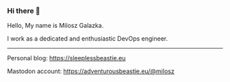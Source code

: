 ### Hi there 👋

Hello, My name is Milosz Galazka.

I work as a dedicated and enthusiastic DevOps engineer. 

----
Personal blog: https://sleeplessbeastie.eu

Mastodon account: https://adventurousbeastie.eu/@milosz

<!--
**milosz/milosz** is a ✨ _special_ ✨ repository because its `README.md` (this file) appears on your GitHub profile.

Here are some ideas to get you started:

- 🔭 I’m currently working on ...
- 🌱 I’m currently learning ...
- 👯 I’m looking to collaborate on ...
- 🤔 I’m looking for help with ...
- 💬 Ask me about ...
- 📫 How to reach me: ...
- 😄 Pronouns: ...
- ⚡ Fun fact: ...
-->
